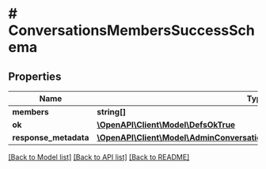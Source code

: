 # # ConversationsMembersSuccessSchema

## Properties

Name | Type | Description | Notes
------------ | ------------- | ------------- | -------------
**members** | **string[]** |  |
**ok** | [**\OpenAPI\Client\Model\DefsOkTrue**](DefsOkTrue.md) |  |
**response_metadata** | [**\OpenAPI\Client\Model\AdminConversationsGetTeamsSchemaResponseMetadata**](AdminConversationsGetTeamsSchemaResponseMetadata.md) |  |

[[Back to Model list]](../../README.md#models) [[Back to API list]](../../README.md#endpoints) [[Back to README]](../../README.md)
